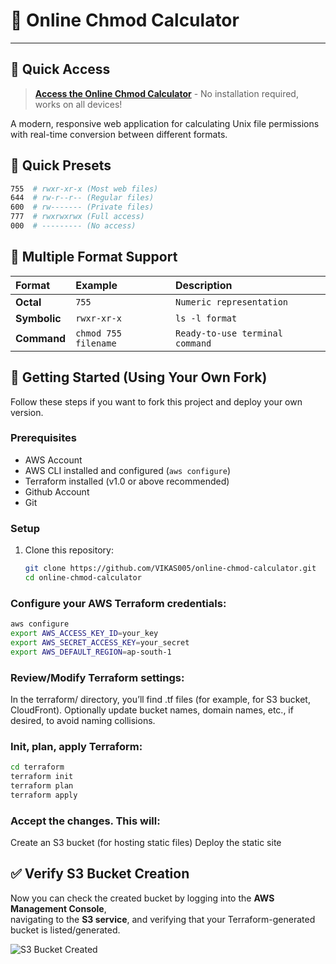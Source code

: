 # 🔐 Online Chmod Calculator

---

## 🎯 **Quick Access**

> **[Access the Online Chmod Calculator](http://chmod-calculator-unique-bucket.s3-website.ap-south-1.amazonaws.com)** - No installation required, works on all devices!

A modern, responsive web application for calculating Unix file permissions with real-time conversion between different formats.

## 🚀 Quick Presets
```bash
755  # rwxr-xr-x (Most web files)
644  # rw-r--r-- (Regular files) 
600  # rw------- (Private files)
777  # rwxrwxrwx (Full access)
000  # --------- (No access)
```
## 🔢 Multiple Format Support

| **Format** | **Example** | **Description** |
|:---|:---|:---|
| **Octal** | `755` | `Numeric representation` |
| **Symbolic** | `rwxr-xr-x` | `ls -l format` |
| **Command** | `chmod 755 filename` | `Ready-to-use terminal command` |

## 🔧 Getting Started (Using Your Own Fork)

Follow these steps if you want to fork this project and deploy your own version.

### Prerequisites

- AWS Account  
- AWS CLI installed and configured (`aws configure`)  
- Terraform installed (v1.0 or above recommended)  
- Github Account
- Git

### Setup

1. Clone this repository:

   ```bash
   git clone https://github.com/VIKAS005/online-chmod-calculator.git
   cd online-chmod-calculator
### Configure your AWS Terraform credentials:

```bash
aws configure
export AWS_ACCESS_KEY_ID=your_key
export AWS_SECRET_ACCESS_KEY=your_secret
export AWS_DEFAULT_REGION=ap-south-1
```
### Review/Modify Terraform settings:

In the terraform/ directory, you’ll find .tf files (for example, for S3 bucket, CloudFront).
Optionally update bucket names, domain names, etc., if desired, to avoid naming collisions.

### Init, plan, apply Terraform:

```bash
cd terraform
terraform init
terraform plan
terraform apply
```
### Accept the changes. This will:

Create an S3 bucket (for hosting static files)
Deploy the static site

## ✅ Verify S3 Bucket Creation

Now you can check the created bucket by logging into the **AWS Management Console**,  
navigating to the **S3 service**, and verifying that your Terraform-generated bucket is listed/generated.

![S3 Bucket Created](images/s3-bucket-created.png)




